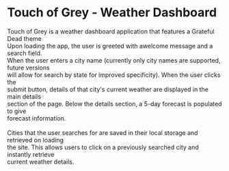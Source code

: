 # Touch of Grey - Weather Dashboard
Touch of Grey is a weather dashboard application that features a Grateful Dead theme<br>
Upon loading the app, the user is greeted with awelcome message and a search field.<br>
When the user enters a city name (currently only city names are supported, future versions<br>
will allow for search by state for improved specificity). When the user clicks the<br>
submit button, details of that city's current weather are displayed in the main details<br>
section of the page. Below the details section, a 5-day forecast is populated to give<br>
forecast information.<br> 
<br>
Cities that the user searches for are saved in their local storage and retrieved on loading<br>
the site. This allows users to click on a previously searched city and instantly retrieve<br>
current weather details.
